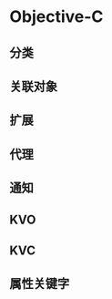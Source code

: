 # Objective-C

## **分类**

## **关联对象**

## **扩展**

## **代理**

## **通知**

## **KVO**

## **KVC**

## **属性关键字**
